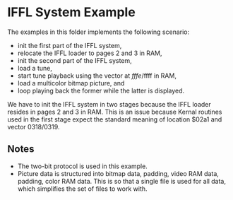 # IFFL System Example
The examples in this folder implements the following scenario:
- init the first part of the IFFL system, 
- relocate the IFFL loader to pages 2 and 3 in RAM, 
- init the second part of the IFFL system, 
- load a tune, 
- start tune playback using the vector at $fffe/$ffff in RAM, 
- load a multicolor bitmap picture, and 
- loop playing back the former while the latter is displayed.

We have to init the IFFL system in two stages because the IFFL loader resides in pages 2 and 3 in RAM. This is an issue because Kernal routines used in the first stage expect the standard meaning of location $02a1 and vector $0318/$0319.

## Notes
- The two-bit protocol is used in this example.
- Picture data is structured into bitmap data, padding, video RAM data, padding, color RAM data. This is so that a single file is used for all data, which simplifies the set of files to work with.
